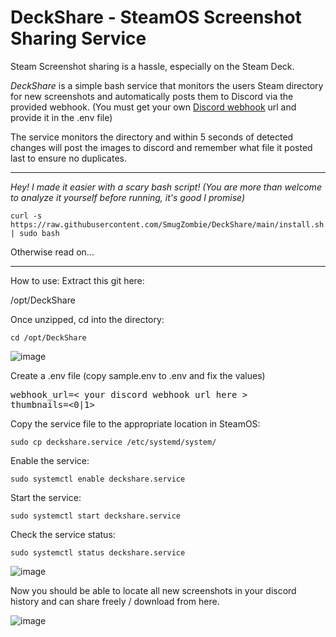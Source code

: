 # DeckShare - SteamOS Screenshot Sharing Service

Steam Screenshot sharing is a hassle, especially on the Steam Deck.

*DeckShare* is a simple bash service that monitors the users Steam directory for new screenshots and automatically posts them to Discord via the provided webhook.
(You must get your own [Discord webhook](https://support.discord.com/hc/en-us/articles/228383668-Intro-to-Webhooks) url and provide it in the .env file)

The service monitors the directory and within 5 seconds of detected changes will post the images to discord and remember what file it posted last to ensure no duplicates.

<hr>

*Hey! I made it easier with a scary bash script! (You are more than welcome to analyze it yourself before running, it's good I promise)*

`curl -s https://raw.githubusercontent.com/SmugZombie/DeckShare/main/install.sh | sudo bash`

Otherwise read on...

<hr>

How to use:
Extract this git here:

/opt/DeckShare

Once unzipped, cd into the directory:

`cd /opt/DeckShare`

![image](https://github.com/SmugZombie/DeckShare/assets/11764327/af593bc5-24e3-430a-a841-980982b97821)

Create a .env file (copy sample.env to .env and fix the values)

<pre>
webhook_url=< your discord webhook url here >
thumbnails=<0|1>
</pre>
  
Copy the service file to the appropriate location in SteamOS:

`sudo cp deckshare.service /etc/systemd/system/`

Enable the service:

`sudo systemctl enable deckshare.service`

Start the service:

`sudo systemctl start deckshare.service`

Check the service status:

`sudo systemctl status deckshare.service`

![image](https://github.com/SmugZombie/DeckShare/assets/11764327/dc792fd7-8892-42db-a1ba-09d1b9bcef70)

Now you should be able to locate all new screenshots in your discord history and can share freely / download from here.

![image](https://github.com/SmugZombie/DeckShare/assets/11764327/00e0226f-86a0-46a8-ac1e-3fbe2b9dd814)
